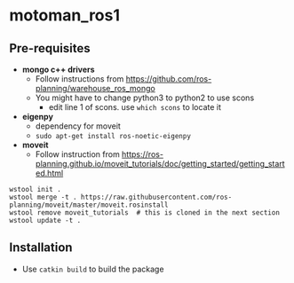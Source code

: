 # motoman_ros1

## Pre-requisites

- **mongo c++ drivers**
  - Follow instructions from https://github.com/ros-planning/warehouse_ros_mongo
  - You might have to change python3 to python2 to use scons
    - edit line 1 of scons. use `which scons` to locate it
- **eigenpy**
  - dependency for moveit 
  - `sudo apt-get install ros-noetic-eigenpy`
- **moveit**
  - Follow instruction from https://ros-planning.github.io/moveit_tutorials/doc/getting_started/getting_started.html
```
wstool init .
wstool merge -t . https://raw.githubusercontent.com/ros-planning/moveit/master/moveit.rosinstall
wstool remove moveit_tutorials  # this is cloned in the next section
wstool update -t .
```

## Installation

- Use `catkin build` to build the package
